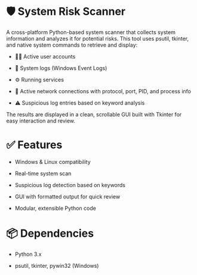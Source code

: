 # 🛡️ System Risk Scanner
A cross-platform Python-based system scanner that collects system information and analyzes it for potential risks. This tool uses psutil, tkinter, and native system commands to retrieve and display:

- 🧑‍💻 Active user accounts

- 📄 System logs (Windows Event Logs)

- ⚙️ Running services

- 🔌 Active network connections with protocol, port, PID, and process info

- ⚠️ Suspicious log entries based on keyword analysis

The results are displayed in a clean, scrollable GUI built with Tkinter for easy interaction and review.

# ✅ Features
- Windows & Linux compatibility

- Real-time system scan

- Suspicious log detection based on keywords

- GUI with formatted output for quick review

- Modular, extensible Python code

# 📦 Dependencies
- Python 3.x

- psutil, tkinter, pywin32 (Windows)
